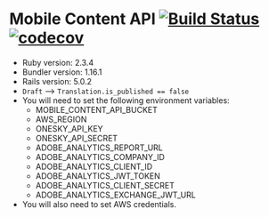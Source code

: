 # Mobile Content API [![Build Status](https://travis-ci.org/CruGlobal/mobile-content-api.svg?branch=master)](https://travis-ci.org/CruGlobal/mobile-content-api) [![codecov](https://codecov.io/gh/CruGlobal/mobile-content-api/branch/master/graph/badge.svg)](https://codecov.io/gh/CruGlobal/mobile-content-api)

* Ruby version: 2.3.4
* Bundler version: 1.16.1
* Rails version: 5.0.2
* `Draft` --> `Translation.is_published == false`
* You will need to set the following environment variables:
    * MOBILE_CONTENT_API_BUCKET
    * AWS_REGION
    * ONESKY_API_KEY
    * ONESKY_API_SECRET
    * ADOBE_ANALYTICS_REPORT_URL
    * ADOBE_ANALYTICS_COMPANY_ID
    * ADOBE_ANALYTICS_CLIENT_ID
    * ADOBE_ANALYTICS_JWT_TOKEN
    * ADOBE_ANALYTICS_CLIENT_SECRET
    * ADOBE_ANALYTICS_EXCHANGE_JWT_URL
* You will also need to set AWS credentials.
